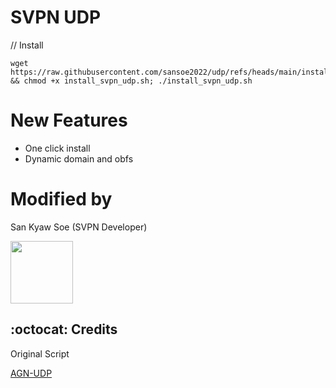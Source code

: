# SVPN UDP
// Install
```
wget https://raw.githubusercontent.com/sansoe2022/udp/refs/heads/main/install_svpn_udp.sh && chmod +x install_svpn_udp.sh; ./install_svpn_udp.sh
```
# New Features
- One click install
- Dynamic domain and obfs

# Modified by
San Kyaw Soe (SVPN Developer)
<p>
<a href="https://play.google.com/store/apps/details?id=com.svpnmm.mmdev"><img src="https://play.google.com/intl/en_us/badges/images/generic/en-play-badge.png" height="100"></a>
</p>


## :octocat: Credits
Original Script
<p>
  <a
href="https://github.com/khaledagn/AGN-UDP?tab=readme-ov-file">AGN-UDP</a>
</p>
  
